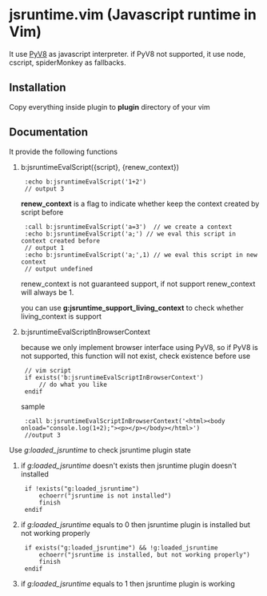 jsruntime.vim (Javascript runtime in Vim)
=============

It use [PyV8](http://code.google.com/p/pyv8/) as javascript interpreter. if PyV8 not supported, it use node, cscript, spiderMonkey as fallbacks. 

Installation
-------------

Copy everything inside plugin to __plugin__ directory of your vim

Documentation
-------------

It provide the following functions

1. b:jsruntimeEvalScript({script}, {renew_context})

        :echo b:jsruntimeEvalScript('1+2')
        // output 3
    
    __renew\_context__ is a flag to indicate whether keep the context created by script before
        
        :call b:jsruntimeEvalScript('a=3')  // we create a context
        :echo b:jsruntimeEvalScript('a;') // we eval this script in context created before
        // output 1
        :echo b:jsruntimeEvalScript('a;',1) // we eval this script in new context
        // output undefined
   
    renew\_context is not guaranteed support, if not support renew\_context will always be 1.
    
    you can use __g:jsruntime_support_living_context__ to check whether living_context is support

2. b:jsruntimeEvalScriptInBrowserContext
    
    because we only implement browser interface using PyV8, so if PyV8 is not supported, this function will not exist, check existence before use
        
        // vim script
        if exists('b:jsruntimeEvalScriptInBrowserContext')
            // do what you like
        endif

    sample
    
        :call b:jsruntimeEvalScriptInBrowserContext('<html><body onload="console.log(1+2);"><p></p></body></html>')
        //output 3

Use *g:loaded_jsruntime* to check jsruntime plugin state

1. if *g:loaded_jsruntime* doesn't exists then jsruntime plugin doesn't installed

        if !exists("g:loaded_jsruntime")
            echoerr("jsruntime is not installed")
            finish
        endif

2. if *g:loaded_jsruntime* equals to 0 then jsruntime plugin is installed but not working properly

        if exists("g:loaded_jsruntime") && !g:loaded_jsruntime
            echoerr("jsruntime is installed, but not working properly")
            finish
        endif

3. if *g:loaded_jsruntime* equals to 1 then jsruntime plugin is working
